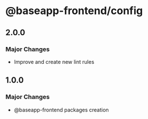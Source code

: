 # @baseapp-frontend/config

## 2.0.0

### Major Changes

- Improve and create new lint rules

## 1.0.0

### Major Changes

- @baseapp-frontend packages creation
